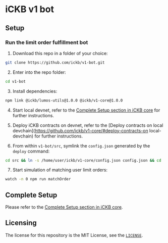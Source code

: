 # iCKB v1 bot

## Setup

### Run the limit order fulfillment bot

1. Download this repo in a folder of your choice:  

```bash
git clone https://github.com/ickb/v1-bot.git
```

2. Enter into the repo folder:

```bash
cd v1-bot
```

3. Install dependencies:

```bash
npm link @ickb/lumos-utils@1.0.0 @ickb/v1-core@1.0.0
```

4. Start local devnet, refer to the [Complete Setup section in iCKB core](https://github.com/ickb/v1-core/#complete-setup) for further instructions.

5. Deploy iCKB contracts on devnet, refer to the [Deploy contracts on local devchain](<https://github.com/ickb/v1-core/#deploy-contracts-on> local-devchain) for further instructions.

6. From within `v1-bot/src`, symlink the `config.json` generated by the `deploy` command:

```bash
cd src && ln -s /home/user/ickb/v1-core/config.json config.json && cd ..
```

7. Start simulation of matching user limit orders:

```bash
watch -n 0 npm run matchOrder
```

## Complete Setup

Please refer to the [Complete Setup section in iCKB core](https://github.com/ickb/v1-core/#complete-setup).

## Licensing

The license for this repository is the MIT License, see the [`LICENSE`](./LICENSE).

